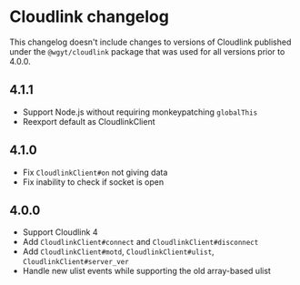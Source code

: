 # Cloudlink changelog

This changelog doesn't include changes to versions of Cloudlink published under the `@wgyt/cloudlink` package that was used for all versions prior to 4.0.0.

## 4.1.1

- Support Node.js without requiring monkeypatching `globalThis`
- Reexport default as CloudlinkClient

## 4.1.0

- Fix `CloudlinkClient#on` not giving data
- Fix inability to check if socket is open

## 4.0.0

- Support Cloudlink 4
- Add `CloudlinkClient#connect` and `CloudlinkClient#disconnect`
- Add `CloudlinkClient#motd`, `CloudlinkClient#ulist`, `CloudlinkClient#server_ver`
- Handle new ulist events while supporting the old array-based ulist
